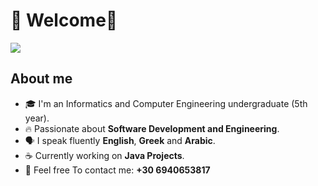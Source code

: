 # 👀 Welcome👋
<p align="left">
  <img src="https://media1.tenor.com/m/EsOLJiY4cmYAAAAC/go-t-game-of-thrones.gif"/>
</p>

## About me
- 🎓 I'm an Informatics and Computer Engineering undergraduate (5th year).
- 🔥 Passionate about **Software Development and Engineering**.
- 🗣️ I speak fluently **English**, **Greek** and **Arabic**.
- ☕ Currently working on **Java Projects**.
- 📱 Feel free To contact me: **+30 6940653817**

<!--
**PetrosIbrah/PetrosIbrah** is a ✨ _special_ ✨ repository because its `README.md` (this file) appears on your GitHub profile.

Here are some ideas to get you started:

- 🔭 I’m currently working on ...
- 🌱 I’m currently learning ...
- 👯 I’m looking to collaborate on ...
- 🤔 I’m looking for help with ...
- 💬 Ask me about ...
- 📫 How to reach me: ...
- 😄 Pronouns: ...
- ⚡ Fun fact: ...
-->
